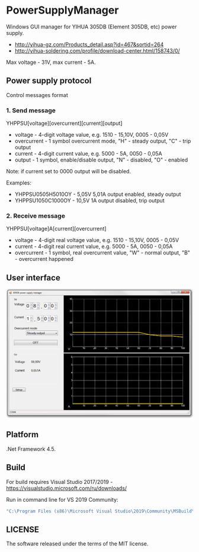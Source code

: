 # PowerSupplyManager
Windows GUI manager for YIHUA 305DB (Element 305DB, etc) power supply.

- http://yihua-gz.com/Products_detail.asp?id=467&sortid=264
- http://yihua-soldering.com/profile/download-center.html/158743/0/

Max voltage - 31V, max current - 5A.

## Power supply protocol
Control messages format

### 1. Send message
YHPPSU[voltage][overcurrent][current][output]

- voltage - 4-digit voltage value, e.g. 1510 - 15,10V, 0005 - 0,05V
- overcurrent - 1 symbol overcurrent mode, "H" - steady output, "C" - trip output
- current - 4-digit current value, e.g. 5000 - 5A, 0050 - 0,05A
- output - 1 symbol, enable/disable output, "N" - disabled, "O" - enabled

Note: if current set to 0000 output will be disabled.

Examples:
- YHPPSU0505H5010OY - 5,05V 5,01A output enabled, steady output
- YHPPSU1050C1000OY - 10,5V 1A output disabled, trip output

### 2. Receive message
YHPPSU[voltage]A[current][overcurrent]
- voltage - 4-digit real voltage value, e.g. 1510 - 15,10V, 0005 - 0,05V
- current - 4-digit real current value, e.g. 5000 - 5A, 0050 - 0,05A
- overcurrent - 1 symbol, real overcurrent value, "W" - normal output, "B" - overcurrent happened

## User interface

![Screenshot](./main_form_screen.png)

## Platform

.Net Framework 4.5.

## Build

For build requires Visual Studio 2017/2019 - https://visualstudio.microsoft.com/ru/downloads/

Run in command line for VS 2019 Community:
```bash
"C:\Program Files (x86)\Microsoft Visual Studio\2019\Community\MSBuild\Current\Bin\MsBuild.exe" PowerSupplyManager.sln /p:Configuration=Release
```

## LICENSE

The software released under the terms of the MIT license.
